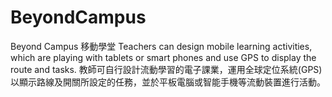 BeyondCampus
============
Beyond Campus 移動學堂
Teachers can design mobile learning activities, which are playing with tablets or smart phones and use GPS to display the route and tasks. 
教師可自行設計流動學習的電子課業，運用全球定位系統(GPS) 以顯示路線及開關所設定的任務，並於平板電腦或智能手機等流動裝置進行活動。

